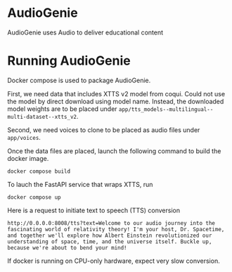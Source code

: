 # AudioGenie
AudioGenie uses Audio to deliver educational content

# Running AudioGenie
Docker compose is used to package AudioGenie. 

First, we need data that includes XTTS v2 model from coqui. Could not use the model by direct download using model name. Instead, the downloaded model weights are to be placed under `app/tts_models--multilingual--multi-dataset--xtts_v2`.

Second, we need voices to clone to be placed as audio files under `app/voices`.

Once the data files are placed, launch the following command to build the docker image.
```
docker compose build
```

To lauch the FastAPI service that wraps XTTS, run
```
docker compose up
```

Here is a request to initiate text to speech (TTS) conversion
```
http://0.0.0.0:8008/tts?text=Welcome to our audio journey into the fascinating world of relativity theory! I'm your host, Dr. Spacetime, and together we'll explore how Albert Einstein revolutionized our understanding of space, time, and the universe itself. Buckle up, because we're about to bend your mind!
``` 

If docker is running on CPU-only hardware, expect very slow conversion.